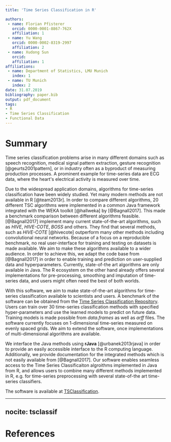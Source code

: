 ```yaml
---
title: 'Time Series Classification in R'

authors:
 - name: Florian Pfisterer
   orcid: 0000-0001-8867-762X
   affiliation: 1
 - name: Yu Wang
   orcid: 0000-0002-8319-2997
   affiliation: 2
 - name: Xudong Sun
   orcid:
   affiliation: 1
affiliations:
 - name: Department of Statistics, LMU Munich
   index: 1
 - name: TU Munich
   index: 2
date: 31.07.2019
bibliography: paper.bib
output: pdf_document
tags:
- R
- Time Series Classification
- Functional Data
---
```


# Summary
Time series classification problems arise in many different domains such as speech recognition, medical signal pattern extraction, gesture recognition [@geurts2001pattern], or in industry often as a byproduct of measuring production processes.
A prominent example for time-series data are ECG data, where the heart's electrical activity is measured over time.

Due to the widespread application domains, algorithms for time-series classification have been widely studied.
Yet many modern methods are not available in R [@team2013r].
In order to compare different algorithms, 20 different TSC algorithms were implemented in a common Java framework integrated with the WEKA toolkit [@hallweka] by [@Bagnall2017].
This made a benchmark comparison between different algorithms feasible.
[@Bagnall2017] implement many current state-of-the-art algorithms, such as *HIVE*, *HIVE-COTE*, *BOSS* and others.
They find that several methods, such as *HIVE-COTE* [@hivecote] outperform many other methods including convolutional neural networks.
Because of a focus on a reproducible benchmark, no real user-interface for training and testing on datasets is made available.
We aim to make these algorithms available to a wider audience.
In order to achieve this, we adapt the code base from [@Bagnall2017] in order to enable training and prediction on user-supplied data and hyperparameters.
Currently, state-of-the art algorithms are only available in Java.
The R ecosystem on the other hand already offers several implementations for pre-processing, smoothing and imputation of time-series data, and users might often need the best of both worlds.

With this software, we aim to make state-of-the-art algorithms for time-series classification available to scientists and users. A benchmark of the software can be obtained from the [Time Series Classification Repository](http://timeseriesclassification.com/).
Users can train over 30 time-series classification methods with specified hyper-parameters and use the learned models to predict on future data.
Training models is made possible from *data.frames* as well as *arff* files.
The software currently focuses on 1-dimensional time-series measured on evenly spaced grids.
We aim to extend the software, once implementations of multi-dimensional algorithms are available.

We interface the Java methods using **rJava** [@urbanek2013rjava] in order to provide an easily accessible interface to the R computing language.
Additionally, we provide documentation for the integrated methods which is not easily available from [@Bagnall2017].
Our software enables seamless access to the Time Series Classificaiton algroithms implemented in Java from R, and allows users to combine many different methods implemented in R, e.g. for time-series preprocessing with several state-of-the art time-series classifiers.

The software is available at [TSClassification](https://github.com/compstat-lmu/TSClassification).

---
nocite: tsclassif
---

# References



